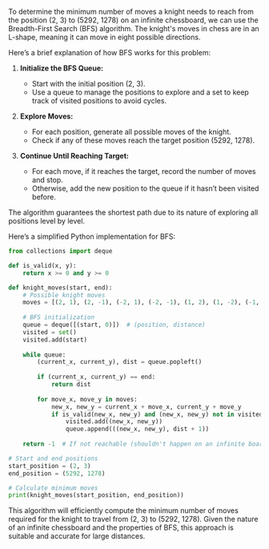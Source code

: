 To determine the minimum number of moves a knight needs to reach from the position (2, 3) to (5292, 1278) on an infinite chessboard, we can use the Breadth-First Search (BFS) algorithm. The knight's moves in chess are in an L-shape, meaning it can move in eight possible directions.

Here’s a brief explanation of how BFS works for this problem:

1. **Initialize the BFS Queue:**
   - Start with the initial position (2, 3).
   - Use a queue to manage the positions to explore and a set to keep track of visited positions to avoid cycles.

2. **Explore Moves:**
   - For each position, generate all possible moves of the knight.
   - Check if any of these moves reach the target position (5292, 1278).

3. **Continue Until Reaching Target:**
   - For each move, if it reaches the target, record the number of moves and stop.
   - Otherwise, add the new position to the queue if it hasn’t been visited before.

The algorithm guarantees the shortest path due to its nature of exploring all positions level by level.

Here’s a simplified Python implementation for BFS:

```python
from collections import deque

def is_valid(x, y):
    return x >= 0 and y >= 0

def knight_moves(start, end):
    # Possible knight moves
    moves = [(2, 1), (2, -1), (-2, 1), (-2, -1), (1, 2), (1, -2), (-1, 2), (-1, -2)]
    
    # BFS initialization
    queue = deque([(start, 0)])  # (position, distance)
    visited = set()
    visited.add(start)
    
    while queue:
        (current_x, current_y), dist = queue.popleft()
        
        if (current_x, current_y) == end:
            return dist
        
        for move_x, move_y in moves:
            new_x, new_y = current_x + move_x, current_y + move_y
            if is_valid(new_x, new_y) and (new_x, new_y) not in visited:
                visited.add((new_x, new_y))
                queue.append(((new_x, new_y), dist + 1))
    
    return -1  # If not reachable (shouldn't happen on an infinite board)

# Start and end positions
start_position = (2, 3)
end_position = (5292, 1278)

# Calculate minimum moves
print(knight_moves(start_position, end_position))
```

This algorithm will efficiently compute the minimum number of moves required for the knight to travel from (2, 3) to (5292, 1278). Given the nature of an infinite chessboard and the properties of BFS, this approach is suitable and accurate for large distances.
